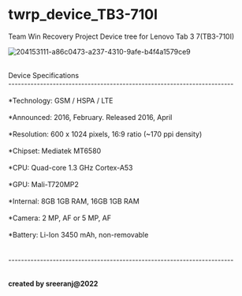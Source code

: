 # twrp_device_TB3-710I
Team Win Recovery Project Device tree for Lenovo Tab 3 7(TB3-710I)



![204153111-a86c0473-a237-4310-9afe-b4f4a1579ce9](https://user-images.githubusercontent.com/117749041/204713046-80210390-04f2-409c-9bfd-1187585d2719.png)




<br/>
Device Specifications<br/>
-----------------------------------------------------------------------
<br/>
<br/>
*Technology: 	GSM / HSPA / LTE<br/>
<br/>
*Announced: 	2016, February. Released 2016, April<br/>
<br/>
*Resolution: 	600 x 1024 pixels, 16:9 ratio (~170 ppi density)<br/>
<br/>
*Chipset: 	Mediatek MT6580<br/>
<br/>
*CPU: 	Quad-core 1.3 GHz Cortex-A53<br/>
<br/>
*GPU: 	Mali-T720MP2<br/>
<br/>
*Internal: 	8GB 1GB RAM, 16GB 1GB RAM<br/>
<br/>
*Camera: 	2 MP, AF or 5 MP, AF<br/>
<br/>
*Battery: Li-Ion 3450 mAh, non-removable	<br/>
<br/>


<br/>
-----------------------------------------------------------------------
<br/>
<br/>

**created by sreeranj@2022**
